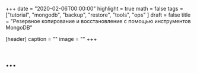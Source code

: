 +++
date = "2020-02-06T00:00:00"
highlight = true
math = false
tags = ["tutorial", "mongodb", "backup", "restore", "tools", "ops" ]
draft = false
title = "Резервное копирование и восстановление с помощью инструментов MongoDB"

[header]
  caption = ""
  image = ""
+++

# ...